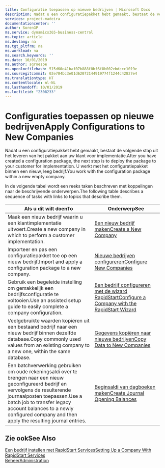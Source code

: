 ```yaml
---
title: Configuratie toepassen op nieuwe bedrijven | Microsoft Docs
description: Nadat u een configuratiepakket hebt gemaakt, bestaat de volgende stap uit het leveren van het pakket aan uw klant voor implementatie. U gebruikt de configuratie met een nieuw, leeg bedrijf.
services: project-madeira
documentationcenter: ''
author: SorenGP
ms.service: dynamics365-business-central
ms.topic: article
ms.devlang: na
ms.tgt_pltfrm: na
ms.workload: na
ms.search.keywords: ''
ms.date: 10/01/2019
ms.author: sgroespe
ms.openlocfilehash: 515d60e41baf07b888f0bf6f8b002ebdccc1019e
ms.sourcegitcommit: 02e704bc3e01d62072144919774f1244c42827e4
ms.translationtype: HT
ms.contentlocale: nl-NL
ms.lasthandoff: 10/01/2019
ms.locfileid: "2308233"
---
```

# <a name="apply-configurations-to-new-companies"></a><span data-ttu-id="a8ed5-104">Configuraties toepassen op nieuwe bedrijven</span><span class="sxs-lookup"><span data-stu-id="a8ed5-104">Apply Configurations to New Companies</span></span>
<span data-ttu-id="a8ed5-105">Nadat u een configuratiepakket hebt gemaakt, bestaat de volgende stap uit het leveren van het pakket aan uw klant voor implementatie.</span><span class="sxs-lookup"><span data-stu-id="a8ed5-105">After you have created a configuration package, the next step is to deploy the package to your customer for implementation.</span></span> <span data-ttu-id="a8ed5-106">U werkt met het configuratiepakket binnen een nieuw, leeg bedrijf.</span><span class="sxs-lookup"><span data-stu-id="a8ed5-106">You work with the configuration package within a new empty company.</span></span>  

 <span data-ttu-id="a8ed5-107">In de volgende tabel wordt een reeks taken beschreven met koppelingen naar de beschrijvende onderwerpen.</span><span class="sxs-lookup"><span data-stu-id="a8ed5-107">The following table describes a sequence of tasks with links to topics that describe them.</span></span>

|<span data-ttu-id="a8ed5-108">**Als u dit wilt doen**</span><span class="sxs-lookup"><span data-stu-id="a8ed5-108">**To**</span></span>|<span data-ttu-id="a8ed5-109">**Onderwerp**</span><span class="sxs-lookup"><span data-stu-id="a8ed5-109">**See**</span></span>|  
|------------|-------------|  
|<span data-ttu-id="a8ed5-110">Maak een nieuw bedrijf waarin u een klantimplementatie uitvoert.</span><span class="sxs-lookup"><span data-stu-id="a8ed5-110">Create a new company in which to perform a customer implementation.</span></span>|[<span data-ttu-id="a8ed5-111">Een nieuw bedrijf maken</span><span class="sxs-lookup"><span data-stu-id="a8ed5-111">Create a New Company</span></span>](admin-how-to-create-a-new-company.md)|  
|<span data-ttu-id="a8ed5-112">Importeer en pas een configuratiepakket toe op een nieuw bedrijf.</span><span class="sxs-lookup"><span data-stu-id="a8ed5-112">Import and apply a configuration package to a new company.</span></span>|[<span data-ttu-id="a8ed5-113">Nieuwe bedrijven configureren</span><span class="sxs-lookup"><span data-stu-id="a8ed5-113">Configure New Companies</span></span>](admin-how-to-configure-new-companies.md)|  
|<span data-ttu-id="a8ed5-114">Gebruik een begeleide instelling om gemakkelijk een bedrijfsconfiguratie te voltooien.</span><span class="sxs-lookup"><span data-stu-id="a8ed5-114">Use an assisted setup guide to easily complete a company configuration.</span></span>|[<span data-ttu-id="a8ed5-115">Een bedrijf configureren met de wizard RapidStart</span><span class="sxs-lookup"><span data-stu-id="a8ed5-115">Configure a Company with the RapidStart Wizard</span></span>](admin-how-to-configure-a-company-with-the-rapidstart-wizard.md)|
|<span data-ttu-id="a8ed5-116">Veelgebruikte waarden kopiëren uit een bestaand bedrijf naar een nieuw bedrijf binnen dezelfde database.</span><span class="sxs-lookup"><span data-stu-id="a8ed5-116">Copy commonly used values from an existing company to a new one, within the same database.</span></span>|[<span data-ttu-id="a8ed5-117">Gegevens kopiëren naar nieuwe bedrijven</span><span class="sxs-lookup"><span data-stu-id="a8ed5-117">Copy Data to New Companies</span></span>](admin-how-to-copy-data-to-new-companies.md)|  
|<span data-ttu-id="a8ed5-118">Een batchverwerking gebruiken om oude rekeningsaldi over te brengen naar een nieuw geconfigureerd bedrijf en vervolgens de resulterende journaalposten toepassen.</span><span class="sxs-lookup"><span data-stu-id="a8ed5-118">Use a batch job to transfer legacy account balances to a newly configured company and then apply the resulting journal entries.</span></span>|[<span data-ttu-id="a8ed5-119">Beginsaldi van dagboeken maken</span><span class="sxs-lookup"><span data-stu-id="a8ed5-119">Create Journal Opening Balances</span></span>](admin-how-to-create-journal-opening-balances.md)|  

## <a name="see-also"></a><span data-ttu-id="a8ed5-120">Zie ook</span><span class="sxs-lookup"><span data-stu-id="a8ed5-120">See Also</span></span>  
[<span data-ttu-id="a8ed5-121">Een bedrijf instellen met RapidStart Services</span><span class="sxs-lookup"><span data-stu-id="a8ed5-121">Setting Up a Company With RapidStart Services</span></span>](admin-set-up-a-company-with-rapidstart.md)  
[<span data-ttu-id="a8ed5-122">Beheer</span><span class="sxs-lookup"><span data-stu-id="a8ed5-122">Administration</span></span>](admin-setup-and-administration.md)
